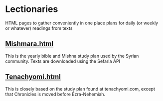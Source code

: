 # Lectionaries
HTML pages to gather conveniently in one place plans for daily (or weekly or whatever) readings from texts

## [Mishmara.html](Mishmara.html)

This is the yearly bible and Mishna study plan used by the Syrian community.
Texts are downloaded using the Sefaria API

## [Tenachyomi.html](Tenachyomi.html)

This is closely based on the study plan found at tenachyomi.com, except that Chronicles is moved before Ezra-Nehemiah.
